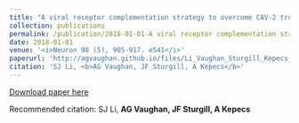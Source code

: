 ```yaml
---
title: "A viral receptor complementation strategy to overcome CAV-2 tropism for efficient retrograde targeting of neurons (2018)"
collection: publications
permalink: /publication/2018-01-01-A viral receptor complementation strategy to overcome CAV-2 tropism for efficient retrograde targeting of neurons
date: 2018-01-01
venue: '<i>Neuron 98 (5), 905-917. e541</i>'
paperurl: 'http://agvaughan.github.io/files/Li_Vaughan_Sturgill_Kepecs_2018.pdf'
citation: 'SJ Li, <b>AG Vaughan, JF Sturgill, A Kepecs</b>'
---
```

[Download paper here](http://agvaughan.github.io/files/Li_Vaughan_Sturgill_Kepecs_2018.pdf)

Recommended citation: SJ Li, <b>AG Vaughan, JF Sturgill, A Kepecs</b>